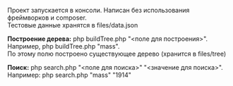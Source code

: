 Проект запускается в консоли. Написан без использования фреймворков и composer.  
Тестовые данные хранятся в files/data.json

**Построение дерева:** php buildTree.php "<поле для построения>".   
Например, php buildTree.php "mass".  
По этому полю построено существующее дерево (хранится в files/tree)

**Поиск:** php search.php "<поле для поиска>" "<значение для поиска>".  
Например: php search.php "mass" "1914"

